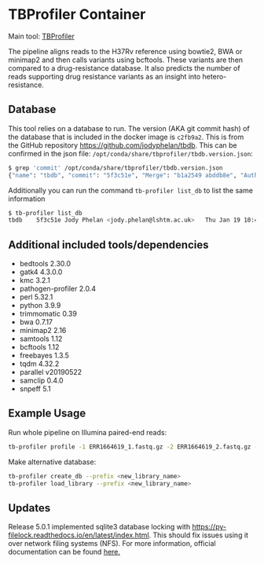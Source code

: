 # TBProfiler Container

Main tool: [TBProfiler](https://github.com/jodyphelan/TBProfiler)

The pipeline aligns reads to the H37Rv reference using bowtie2, BWA or minimap2 and then calls variants using bcftools. These variants are then compared to a drug-resistance database. It also predicts the number of reads supporting drug resistance variants as an insight into hetero-resistance.

## Database

This tool relies on a database to run. The version (AKA git commit hash) of the database that is included in the docker image is `c2fb9a2`. This is from the GitHub repository https://github.com/jodyphelan/tbdb. This can be confirmed in the json file: `/opt/conda/share/tbprofiler/tbdb.version.json`:

```bash
$ grep 'commit' /opt/conda/share/tbprofiler/tbdb.version.json
{"name": "tbdb", "commit": "5f3c51e", "Merge": "b1a2549 abddb8e", "Author": "Jody Phelan <jody.phelan@lshtm.ac.uk>", "Date": "Thu Jan 19 10:47:32 2023 +0000"}
```

Additionally you can run the command `tb-profiler list_db` to list the same information

```bash
$ tb-profiler list_db
tbdb    5f3c51e Jody Phelan <jody.phelan@lshtm.ac.uk>   Thu Jan 19 10:47:32 2023 +0000  /opt/conda/share/tbprofiler/tbdb
```

## Additional included tools/dependencies

- bedtools 2.30.0
- gatk4 4.3.0.0
- kmc 3.2.1
- pathogen-profiler 2.0.4
- perl 5.32.1
- python 3.9.9 
- trimmomatic 0.39
- bwa 0.7.17
- minimap2 2.16
- samtools 1.12
- bcftools 1.12
- freebayes 1.3.5
- tqdm 4.32.2
- parallel v20190522
- samclip 0.4.0
- snpeff 5.1

## Example Usage

Run whole pipeline on Illumina paired-end reads:

```bash
tb-profiler profile -1 ERR1664619_1.fastq.gz -2 ERR1664619_2.fastq.gz -t 4 -p ERR1664619 --txt
```

Make alternative database:

```bash
tb-profiler create_db --prefix <new_library_name>
tb-profiler load_library --prefix <new_library_name>
```

## Updates
Release 5.0.1 implemented sqlite3 database locking with https://py-filelock.readthedocs.io/en/latest/index.html. This should fix issues using it over network filing systems (NFS). For more information, official documentation can be found [here.](https://jodyphelan.gitbook.io/tb-profiler/)
